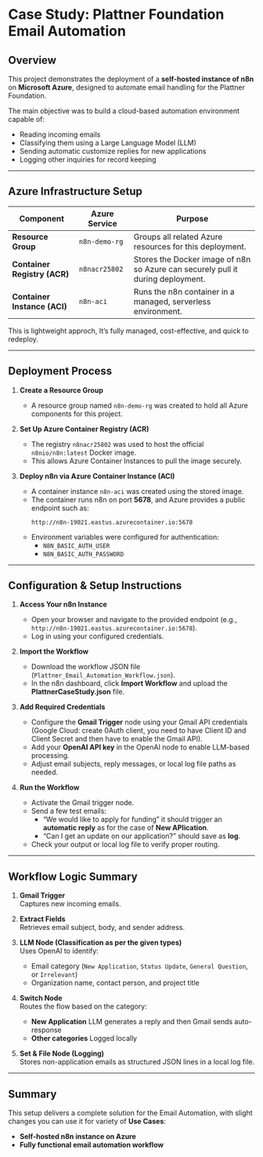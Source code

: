 # Case Study: Plattner Foundation Email Automation


## Overview
This project demonstrates the deployment of a **self-hosted instance of n8n** on **Microsoft Azure**, designed to automate email handling for the Plattner Foundation.  

The main objective was to build a cloud-based automation environment capable of:
- Reading incoming emails  
- Classifying them using a Large Language Model (LLM)  
- Sending automatic customize replies for new applications  
- Logging other inquiries for record keeping  


---

## Azure Infrastructure Setup

| Component | Azure Service | Purpose |
|------------|----------------|----------|
| **Resource Group** | `n8n-demo-rg` | Groups all related Azure resources for this deployment. |
| **Container Registry (ACR)** | `n8nacr25802` | Stores the Docker image of n8n so Azure can securely pull it during deployment. |
| **Container Instance (ACI)** | `n8n-aci` | Runs the n8n container in a managed, serverless environment. |

This is lightweight approch, It’s fully managed, cost-effective, and quick to redeploy.

---

## Deployment Process

1. **Create a Resource Group**
   - A resource group named `n8n-demo-rg` was created to hold all Azure components for this project.

2. **Set Up Azure Container Registry (ACR)**
   - The registry `n8nacr25802` was used to host the official `n8nio/n8n:latest` Docker image.  
   - This allows Azure Container Instances to pull the image securely.

3. **Deploy n8n via Azure Container Instance (ACI)**
   - A container instance `n8n-aci` was created using the stored image.  
   - The container runs n8n on port **5678**, and Azure provides a public endpoint such as:  
     ```
     http://n8n-19021.eastus.azurecontainer.io:5678
     ```
   - Environment variables were configured for authentication:
     - `N8N_BASIC_AUTH_USER`
     - `N8N_BASIC_AUTH_PASSWORD`

---

## Configuration & Setup Instructions

1. **Access Your n8n Instance**
   - Open your browser and navigate to the provided endpoint (e.g., `http://n8n-19021.eastus.azurecontainer.io:5678`).  
   - Log in using your configured credentials.

2. **Import the Workflow**
   - Download the workflow JSON file (`Plattner_Email_Automation_Workflow.json`).  
   - In the n8n dashboard, click **Import Workflow** and upload the **PlattnerCaseStudy.json** file.

3. **Add Required Credentials**
   - Configure the **Gmail Trigger** node using your Gmail API credentials (Google Cloud: create 0Auth client, you need to have Client ID and Client Secret and then have to enable the Gmail API).  
   - Add your **OpenAI API key** in the OpenAI node to enable LLM-based processing.  
   - Adjust email subjects, reply messages, or local log file paths as needed.

4. **Run the Workflow**
   - Activate the Gmail trigger node.  
   - Send a few test emails:
     - “We would like to apply for funding” it should trigger an **automatic reply** as for the case of **New APlication**.  
     - “Can I get an update on our application?”  should save as **log**.  
   - Check your output or local log file to verify proper routing.

---

## Workflow Logic Summary

1. **Gmail Trigger**  
   Captures new incoming emails.  

2. **Extract Fields**  
   Retrieves email subject, body, and sender address.  

3. **LLM Node (Classification as per the given types)**  
   Uses OpenAI to identify:
   - Email category (`New Application`, `Status Update`, `General Question`, or `Irrelevant`)  
   - Organization name, contact person, and project title  

4. **Switch Node**  
   Routes the flow based on the category:
   - **New Application**  LLM generates a reply and then Gmail sends auto-response  
   - **Other categories** Logged locally

5. **Set & File Node (Logging)**  
   Stores non-application emails as structured JSON lines in a local log file.

---


## Summary
This setup delivers a complete solution for the Email Automation, with slight changes you can use it for variety of **Use Cases**:
- **Self-hosted n8n instance on Azure**  
- **Fully functional email automation workflow**  

